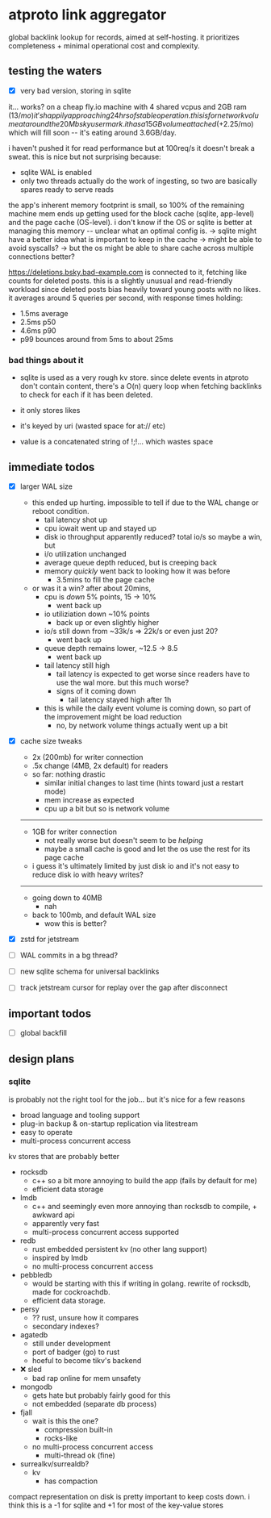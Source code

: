 # atproto link aggregator

global backlink lookup for records, aimed at self-hosting. it prioritizes completeness + minimal operational cost and complexity.

## testing the waters

- [x] very bad version, storing in sqlite

it... works? on a cheap fly.io machine with 4 shared vcpus and 2GB ram ($13/mo) it's happily approaching 24hrs of stable operation. this is for network volume at around the 20M bsky user mark. it has a 15GB volume attached (+$2.25/mo) which will fill soon -- it's eating around 3.6GB/day.

i haven't pushed it for read performance but at 100req/s it doesn't break a sweat. this is nice but not surprising because:

- sqlite WAL is enabled
- only two threads actually do the work of ingesting, so two are basically spares ready to serve reads

the app's inherent memory footprint is small, so 100% of the remaining machine mem ends up getting used for the block cache (sqlite, app-level) and the page cache (OS-level). i don't know if the OS or sqlite is better at managing this memory -- unclear what an optimal config is.
    -> sqlite might have a better idea what is important to keep in the cache
    -> might be able to avoid syscalls?
    -> but the os might be able to share cache across multiple connections better?

https://deletions.bsky.bad-example.com is connected to it, fetching like counts for deleted posts. this is a slightly unusual and read-friendly workload since deleted posts bias heavily toward young posts with no likes. it averages around 5 queries per second, with response times holding:

- 1.5ms average
- 2.5ms p50
- 4.6ms p90
- p99 bounces around from 5ms to about 25ms


### bad things about it

- sqlite is used as a very rough kv store. since delete events in atproto don't contain content, there's a O(n) query loop when fetching backlinks to check for each if it has been deleted.

- it only stores likes

- it's keyed by uri (wasted space for at:// etc)

- value is a concatenated string of <did>!<rkey>;<did>!<rkey>... which wastes space



## immediate todos

- [x] larger WAL size
    - this ended up hurting. impossible to tell if due to the WAL change or reboot condition.
        - tail latency shot up
        - cpu iowait went up and stayed up
        - disk io throughput apparently reduced? total io/s so maybe a win, but
        - i/o utilization unchanged
        - average queue depth reduced, but is creeping back
        - memory _quickly_ went back to looking how it was before
            - 3.5mins to fill the page cache
    - or was it a win? after about 20mins,
        - cpu is _down_ 5% points, 15 -> 10%
            - went back up
        - io utiliziation down ~10% points
            - back up or even slightly higher
        - io/s still down from ~33k/s => 22k/s or even just 20?
            - went back up
        - queue depth remains lower, ~12.5 -> 8.5
            - went back up
        - tail latency still high
            - tail latency is expected to get worse since readers have to use the wal more. but this much worse?
            - signs of it coming down
                - tail latency stayed high after 1h
        - this is while the daily event volume is coming down, so part of the improvement might be load reduction
            - no, by network volume things actually went up a bit

- [x] cache size tweaks
    - 2x (200mb) for writer connection
    - .5x change (4MB, 2x default) for readers
    - so far: nothing drastic
        - similar initial changes to last time (hints toward just a restart mode)
        - mem increase as expected
        - cpu up a bit but so is network volume
    - - -
    - 1GB for writer connection
        - not really worse but doesn't seem to be _helping_
        - maybe a small cache is good and let the os use the rest for its page cache
    - i guess it's ultimately limited by just disk io and it's not easy to reduce disk io with heavy writes?
    - - -
    - going down to 40MB
        - nah
    - back to 100mb, and default WAL size
        - wow this is better?

- [x] zstd for jetstream
- [ ] WAL commits in a bg thread?
- [ ] new sqlite schema for universal backlinks
- [ ] track jetstream cursor for replay over the gap after disconnect


## important todos

- [ ] global backfill


## design plans

### sqlite

is probably not the right tool for the job... but it's nice for a few reasons

- broad language and tooling support
- plug-in backup & on-startup replication via litestream
- easy to operate
- multi-process concurrent access

kv stores that are probably better

- rocksdb
    - c++ so a bit more annoying to build the app (fails by default for me)
    - efficient data storage
- lmdb
    - c++ and seemingly even more annoying than rocksdb to compile, + awkward api
    - apparently very fast
    - multi-process concurrent access supported
- redb
    - rust embedded persistent kv (no other lang support)
    - inspired by lmdb
    - no multi-process concurrent access
- pebbledb
    - would be starting with this if writing in golang. rewrite of rocksdb, made for cockroachdb.
    - efficient data storage.
- persy
    - ?? rust, unsure how it compares
    - secondary indexes?
- agatedb
    - still under development
    - port of badger (go) to rust
    - hoeful to become tikv's backend
- :x: sled
    - bad rap online for mem unsafety
- mongodb
    - gets hate but probably fairly good for this
    - not embedded (separate db process)
- fjall
    - wait is this the one?
        - compression built-in
        - rocks-like
    - no multi-process concurrent access
        - multi-thread ok (fine)
- surrealkv/surrealdb?
    - kv
        - has compaction


compact representation on disk is pretty important to keep costs down. i think this is a -1 for sqlite and +1 for most of the key-value stores
